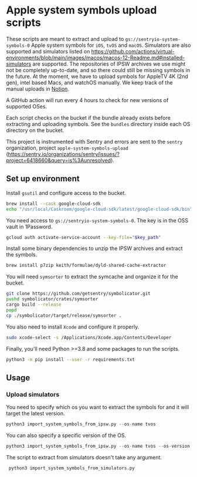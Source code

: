 # Apple system symbols upload scripts

These scripts are meant to extract and upload to `gs://sentryio-system-symbols-0` Apple system symbols for `iOS`, `tvOS` and `macOS`. Simulators are also supported and simulators listed on https://github.com/actions/virtual-environments/blob/main/images/macos/macos-12-Readme.md#installed-simulators are supported. The repositories of IPSW archives we use might not be completely up-to-date, and so there could still be missing symbols in the future. At the moment, we have to upload symbols for AppleTV 4K (2nd gen), intel based Macs, and watchOS manually. We keep track of the manual uploads in [Notion](https://www.notion.so/sentry/HOWTO-Upload-Symbols-to-GCS-fe66167e4d124a38a79ccfaf531b0e9e).

A GitHub action will run every 4 hours to check for new versions of supported OSes.

Each script checks on the bucket if the bundle already exists before extracting and uploading symbols. See the `bundles` directory inside each OS directory on the bucket.

This project is instrumented with Sentry and errors are sent to the `sentry` organization, project `apple-system-symbols-upload` (https://sentry.io/organizations/sentry/issues/?project=6418660&query=is%3Aunresolved).

## Set up environment

Install `gsutil` and configure access to the bucket.
```sh
brew install --cask google-cloud-sdk
echo "/usr/local/Caskroom/google-cloud-sdk/latest/google-cloud-sdk/bin" >> $GITHUB_PATH
```
You need access to `gs://sentryio-system-symbols-0`. The key is in the OSS vault in 1Password.
```sh
gcloud auth activate-service-account --key-file="$key_path"
```
Install some binary dependencies to unzip the IPSW archives and extract the symbols.
```sh
brew install p7zip keith/formulae/dyld-shared-cache-extractor
```
You will need `symsorter` to extract the symcache and organize it for the bucket.
```sh
git clone https://github.com/getsentry/symbolicator.git
pushd symbolicator/crates/symsorter
cargo build --release
popd
cp ./symbolicator/target/release/symsorter .
```
You also need to install `Xcode` and configure it properly.
```sh
sudo xcode-select -s /Applications/Xcode.app/Contents/Developer
```
Finally, you'll need Python >=3.8 and some packages to run the scripts.
```sh
python3 -m pip install --user -r requirements.txt
```

## Usage
### Upload simulators
You need to specify which os you want to extract the symbols for and it will target the latest version.
```python
python3 import_system_symbols_from_ipsw.py --os-name tvos
```
You can also specify a specific version of the OS.
```python
python3 import_system_symbols_from_ipsw.py --os-name tvos --os-version 15.3
```
The script to extract from simulators doesn't take any argument.
```python
 python3 import_system_symbols_from_simulators.py
```
